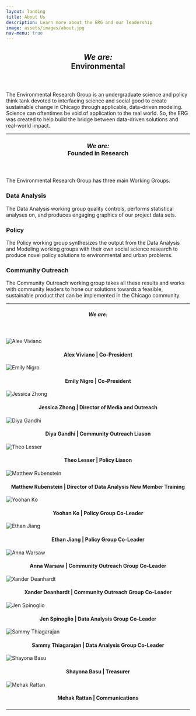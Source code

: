```yaml
---
layout: landing
title: About Us
description: Learn more about the ERG and our leadership
image: assets/images/about.jpg
nav-menu: true
---
```


<!-- Main -->
<div id="main" class="alt">

<!-- One -->
<section id="one">
	<div class="inner">
		<header class="major">
			<h1><i>We are:</i><br>Environmental</h1>
		</header>

<!-- Content One -->
<p>The Environmental Research Group is an undergraduate science and policy think tank devoted to interfacing science and social good to create sustainable change in Chicago through applicable, data-driven modeling. Science can oftentimes be void of application to the real world. So, the ERG was created to help build the bridge between data-driven solutions and real-world impact.</p>

<hr class="major" />

<!-- Two -->
<section id="one">
	<div class="inner">
		<header class="major">
			<h1><i>We are:</i><br>Founded in Research</h1>
		</header>

<!-- Content Two-->
<p>The Environmental Research Group has three main Working Groups. </p>
<div class="row">
	<div class="6u 12u$(small)">
		<h3>Data Analysis</h3>
		<p>The Data Analysis working group quality controls, performs statistical analyses on, and produces engaging graphics of our project data sets.</p>
	</div>
<!--	<div class="6u$ 12u$(small)">
		<h3>Modeling</h3>
		<p>The Modeling working group works with and develops geospatial and temporal environmental models, with particular interest in Machine Learning.</p>
	</div> -->
	<div class="6u 12u$(small)">
		<h3>Policy</h3>
		<p>The Policy working group synthesizes the output from the Data Analysis and Modeling working groups with their own social science research to produce novel policy solutions to environmental and urban problems.</p>
	</div>
	<div class="6u$ 12u$(small)">
		<h3>Community Outreach</h3>
		<p>The Community Outreach working group takes all these results and works with community leaders to hone our solutions towards a feasible, sustainable product that can be implemented in the Chicago community.</p>
	</div>
</div>

<hr class="major" />

<!-- Three -->
<section id="one">
	<div class="inner">
		<header class="major">
			<h1><i>We are:</i></h1>
		</header>

<!-- Content Three-->
<div class="row">
	<div class="row">
		<div class="4u 12u$(medium)">
			<img src="assets/images/img_alexfinal.png" alt="Alex Viviano">
			<h4 style="text-align:center">Alex Viviano | Co-President</h4>
		</div>
		<div class="4u 12u$(medium)">
			<img src="assets/images/img_emily.png" alt="Emily Nigro">
			<h4 style="text-align:center">Emily Nigro | Co-President</h4>
		</div>
		<div class="4u 12u$(medium)">
			<img src="assets/images/img_jessica.png" alt="Jessica Zhong">
			<h4 style="text-align:center">Jessica Zhong | Director of Media and Outreach</h4>
		</div>
		<div class="4u$ 12u$(medium)">
			<img src="assets/images/img_diyafinal.png" alt="Diya Gandhi">
			<h4 style="text-align:center">Diya Gandhi | Community Outreach Liason</h4>
		</div>
    		<div class="4u 12u$(medium)">
			<img src="assets/images/img_theo.png" alt="Theo Lesser">
			<h4 style="text-align:center">Theo Lesser | Policy Liason</h4>
		</div>
		<div class="4u 12u$(medium)">
			<img src="assets/images/img_matthewfinal.png" alt="Matthew Rubenstein">
			<h4 style="text-align:center">Matthew Rubenstein | Director of Data Analysis New Member Training</h4>
		</div>
		<div class="4u$ 12u$(medium)">
			<img src="assets/images/img_yoohan.png" alt="Yoohan Ko">
			<h4 style="text-align:center">Yoohan Ko | Policy Group Co-Leader</h4>
		</div>
		<div class="4u 12u$(medium)">
			<img src="assets/images/img_ethan.png" alt="Ethan Jiang">
			<h4 style="text-align:center">Ethan Jiang | Policy Group Co-Leader</h4>
		</div>
		<div class="4u 12u$(medium)">
			<img src="assets/images/img_annafinal.png" alt="Anna Warsaw">
			<h4 style="text-align:center">Anna Warsaw | Community Outreach Group Co-Leader</h4>
		</div>
		<div class="4u$ 12u$(medium)">
			<img src="assets/images/img_xanderfinal.png" alt="Xander Deanhardt">
			<h4 style="text-align:center">Xander Deanhardt | Community Outreach Group Co-Leader</h4>
		</div>
		<div class="4u 12u$(medium)">
			<img src="assets/images/img_jenfinal.png" alt="Jen Spinoglio">
			<h4 style="text-align:center">Jen Spinoglio | Data Analysis Group Co-Leader</h4>
		</div>
		<div class="4u 12u$(medium)">
			<img src="assets/images/img_sammyfinal.png" alt="Sammy Thiagarajan">
			<h4 style="text-align:center">Sammy Thiagarajan | Data Analysis Group Co-Leader</h4>
		</div>
		<div class="4u 12u$(medium)">
			<img src="assets/images/img_shayonafinal.png" alt="Shayona Basu">
			<h4 style="text-align:center">Shayona Basu | Treasurer</h4>
		</div>
		<div class="4u 12u$(medium)">
			<img src="assets/images/img_mehakfinal.png" alt="Mehak Rattan">
			<h4 style="text-align:center">Mehak Rattan | Communications</h4>
		</div>
		<div class="4u$ 12u$(medium)">
			<h3 style="text-align:center"></h3>
			<h4 style="text-align:center"><i></i></h4>
		</div>
	</div>
</div>

<hr class="major" />

<!-- End -->
</div>
